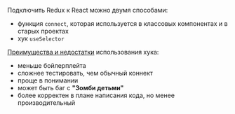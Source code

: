 
Подключить Redux к React можно двумя способами:
- функция `connect`, которая используется в классовых компонентах и в старых проектах 
- хук `useSelector`

[Преимущества и недостатки](https://www.samdawson.dev/article/react-redux-use-selector-vs-connect) использования хука:
- меньше бойлерплейта
- сложнее тестировать, чем обычный коннект
- проще в понимании
- может быть баг с **"Зомби детьми"**
- более корректен в плане написания кода, но менее производительный














